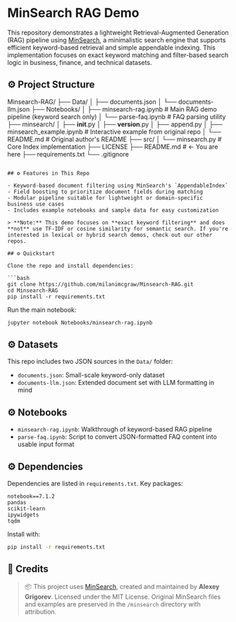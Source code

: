 # MinSearch RAG Demo

This repository demonstrates a lightweight Retrieval-Augmented Generation (RAG) pipeline using [MinSearch](https://github.com/alexeygrigorev/minsearch), a minimalistic search engine that supports efficient keyword-based retrieval and simple appendable indexing. This implementation focuses on exact keyword matching and filter-based search logic in business, finance, and technical datasets.

## ⚙️ Project Structure

Minsearch-RAG/
├── Data/
│   ├── documents.json
│   └── documents-llm.json
├── Notebooks/
│   ├── minsearch-rag.ipynb        # Main RAG demo pipeline (keyword search only)
│   └── parse-faq.ipynb            # FAQ parsing utility
├── minsearch/
│   ├── **init**.py
│   ├── **version**.py
│   ├── append.py
│   ├── minsearch\_example.ipynb    # Interactive example from original repo
│   └── README.md                  # Original author's README
├── src/
│   └── minsearch.py               # Core Index implementation
├── LICENSE
├── README.md                      # ← You are here
├── requirements.txt
└── .gitignore

````

## ⚙️ Features in This Repo

- Keyword-based document filtering using MinSearch's `AppendableIndex`
- Field boosting to prioritize document fields during matching
- Modular pipeline suitable for lightweight or domain-specific business use cases
- Includes example notebooks and sample data for easy customization

> **Note:** This demo focuses on **exact keyword filtering** and does **not** use TF-IDF or cosine similarity for semantic search. If you're interested in lexical or hybrid search demos, check out our other repos.

## ⚙️ Quickstart

Clone the repo and install dependencies:

```bash
git clone https://github.com/milanimcgraw/Minsearch-RAG.git
cd Minsearch-RAG
pip install -r requirements.txt
````

Run the main notebook:

```bash
jupyter notebook Notebooks/minsearch-rag.ipynb
```

## ⚙️ Datasets

This repo includes two JSON sources in the `Data/` folder:

* `documents.json`: Small-scale keyword-only dataset
* `documents-llm.json`: Extended document set with LLM formatting in mind

## ⚙️ Notebooks

* `minsearch-rag.ipynb`: Walkthrough of keyword-based RAG pipeline
* `parse-faq.ipynb`: Script to convert JSON-formatted FAQ content into usable input format

## ⚙️ Dependencies

Dependencies are listed in `requirements.txt`. Key packages:

```text
notebook==7.1.2
pandas
scikit-learn
ipywidgets
tqdm
```

Install with:

```bash
pip install -r requirements.txt
```

## 📌 Credits

> 📦 This project uses [MinSearch](https://github.com/alexeygrigorev/minsearch), created and maintained by **Alexey Grigorev**.
> Licensed under the MIT License.
> Original MinSearch files and examples are preserved in the `/minsearch` directory with attribution.


